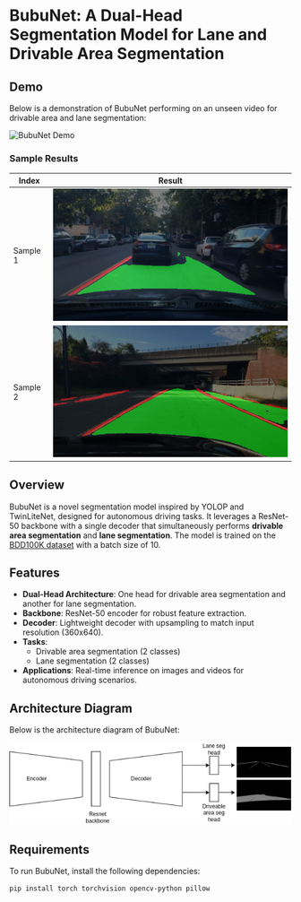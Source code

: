 # BubuNet: A Dual-Head Segmentation Model for Lane and Drivable Area Segmentation

## Demo
Below is a demonstration of BubuNet performing on an unseen video for drivable area and lane segmentation:

![BubuNet Demo](demo.gif)

### Sample Results
| Index    | Result |
|----------------------------|-------------------|
| Sample 1 | ![Lane](output_images/0ace96c3-48481887_overlay.png) |
| Sample 2 | ![Lane](output_images/0a98248b-de4df1d4_overlay.png) |

## Overview
BubuNet is a novel segmentation model inspired by YOLOP and TwinLiteNet, designed for autonomous driving tasks. It leverages a ResNet-50 backbone with a single decoder that simultaneously performs **drivable area segmentation** and **lane segmentation**. The model is trained on the [BDD100K dataset](https://www.bdd100k.com/) with a batch size of 10.

## Features
- **Dual-Head Architecture**: One head for drivable area segmentation and another for lane segmentation.
- **Backbone**: ResNet-50 encoder for robust feature extraction.
- **Decoder**: Lightweight decoder with upsampling to match input resolution (360x640).
- **Tasks**:
  - Drivable area segmentation (2 classes)
  - Lane segmentation (2 classes)
- **Applications**: Real-time inference on images and videos for autonomous driving scenarios.

## Architecture Diagram
Below is the architecture diagram of BubuNet:

![BubuNet Architecture](architecture_diagram.png)

## Requirements
To run BubuNet, install the following dependencies:
```bash
pip install torch torchvision opencv-python pillow
